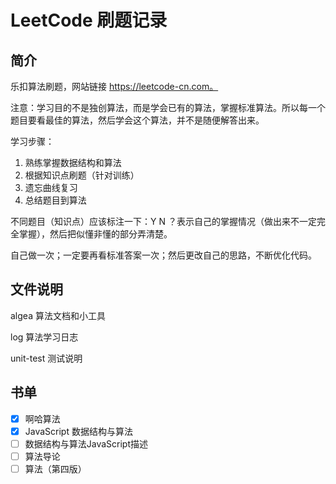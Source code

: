# LeetCode 刷题记录

## 简介

乐扣算法刷题，网站链接 https://leetcode-cn.com。

注意：学习目的不是独创算法，而是学会已有的算法，掌握标准算法。所以每一个题目要看最佳的算法，然后学会这个算法，并不是随便解答出来。

学习步骤：

1. 熟练掌握数据结构和算法
2. 根据知识点刷题（针对训练）
3. 遗忘曲线复习
4. 总结题目到算法

不同题目（知识点）应该标注一下：Y N ？表示自己的掌握情况（做出来不一定完全掌握），然后把似懂非懂的部分弄清楚。

自己做一次；一定要再看标准答案一次；然后更改自己的思路，不断优化代码。

## 文件说明

algea 算法文档和小工具

log 算法学习日志

unit-test 测试说明

## 书单

- [x] 啊哈算法
- [x] JavaScript 数据结构与算法
- [ ] 数据结构与算法JavaScript描述
- [ ] 算法导论
- [ ] 算法（第四版）
